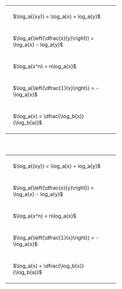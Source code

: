 ---
---

#  
<br>
<style type="text/css">
#T_538f0 th.col_heading {
  text-align: left;
  font-size: 1em;
}
#T_538f0 td {
  text-align: left;
  font-size: 1em;
  padding: 1.5em;
}
#T_538f0_row0_col0, #T_538f0_row1_col0, #T_538f0_row2_col0, #T_538f0_row3_col0, #T_538f0_row4_col0 {
  width: 300px;
  white-space: pre-wrap;
}
</style>
<table id="T_538f0">
  <thead>
  </thead>
  <tbody>
    <tr>
      <td id="T_538f0_row0_col0" class="data row0 col0" >$\log_a{(xy)} = \log_a{x} + log_a{y}$</td>
    </tr>
    <tr>
      <td id="T_538f0_row1_col0" class="data row1 col0" >$\log_a{\left(\dfrac{x}{y}\right)} = \log_a{x} - log_a{y}$</td>
    </tr>
    <tr>
      <td id="T_538f0_row2_col0" class="data row2 col0" >$\log_a{x^n} = n\log_a{x}$</td>
    </tr>
    <tr>
      <td id="T_538f0_row3_col0" class="data row3 col0" >$\log_a{\left(\dfrac{1}{x}\right)} = -\log_a{x}$</td>
    </tr>
    <tr>
      <td id="T_538f0_row4_col0" class="data row4 col0" >$\log_a{x} = \dfrac{\log_b{x}}{\log_b{a}}$</td>
    </tr>
  </tbody>
</table>

<br><br>
<style type="text/css">
#T_9238d th.col_heading {
  text-align: left;
  font-size: 1em;
}
#T_9238d td {
  text-align: left;
  font-size: 1em;
  padding: 1.5em;
}
#T_9238d_row0_col0, #T_9238d_row1_col0, #T_9238d_row2_col0, #T_9238d_row3_col0, #T_9238d_row4_col0 {
  width: 300px;
  white-space: pre-wrap;
}
</style>
<table id="T_9238d">
  <thead>
  </thead>
  <tbody>
    <tr>
      <td id="T_9238d_row0_col0" class="data row0 col0" >$\log_a{(xy)} = \log_a{x} + log_a{y}$</td>
    </tr>
    <tr>
      <td id="T_9238d_row1_col0" class="data row1 col0" >$\log_a{\left(\dfrac{x}{y}\right)} = \log_a{x} - log_a{y}$</td>
    </tr>
    <tr>
      <td id="T_9238d_row2_col0" class="data row2 col0" >$\log_a{x^n} = n\log_a{x}$</td>
    </tr>
    <tr>
      <td id="T_9238d_row3_col0" class="data row3 col0" >$\log_a{\left(\dfrac{1}{x}\right)} = -\log_a{x}$</td>
    </tr>
    <tr>
      <td id="T_9238d_row4_col0" class="data row4 col0" >$\log_a{x} = \dfrac{\log_b{x}}{\log_b{a}}$</td>
    </tr>
  </tbody>
</table>
